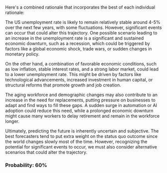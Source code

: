 Here's a combined rationale that incorporates the best of each individual rationale:

The US unemployment rate is likely to remain relatively stable around 4-5% over the next few years, with some fluctuations. However, significant events can occur that could alter this trajectory. One possible scenario leading to an increase in the unemployment rate is a significant and sustained economic downturn, such as a recession, which could be triggered by factors like a global economic shock, trade wars, or sudden changes in monetary policy.

On the other hand, a combination of favorable economic conditions, such as low inflation, stable interest rates, and a strong labor market, could lead to a lower unemployment rate. This might be driven by factors like technological advancements, increased investment in human capital, or structural reforms that promote growth and job creation.

The aging workforce and demographic changes may also contribute to an increase in the need for replacements, putting pressure on businesses to adapt and find ways to fill these gaps. A sudden surge in automation or AI adoption could reduce this need, while a prolonged economic downturn might cause many workers to delay retirement and remain in the workforce longer.

Ultimately, predicting the future is inherently uncertain and subjective. The best forecasters tend to put extra weight on the status quo outcome since the world changes slowly most of the time. However, recognizing the potential for significant events to occur, we must also consider alternative scenarios that could alter the trajectory.

### Probability: 60%